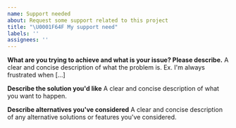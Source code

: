 ```yaml
---
name: Support needed
about: Request some support related to this project
title: "\U0001F64F My support need"
labels: ''
assignees: ''
---
```


<!-- Guidelines -->
<!-- Please check if an issue does not exist already for it: https://github.com/DataDog/browser-sdk/issues -->
<!-- Please check if the issue happens with latest version -->

**What are you trying to achieve and what is your issue? Please describe.**
A clear and concise description of what the problem is. Ex. I'm always frustrated when [...]

**Describe the solution you'd like**
A clear and concise description of what you want to happen.

**Describe alternatives you've considered**
A clear and concise description of any alternative solutions or features you've considered.
